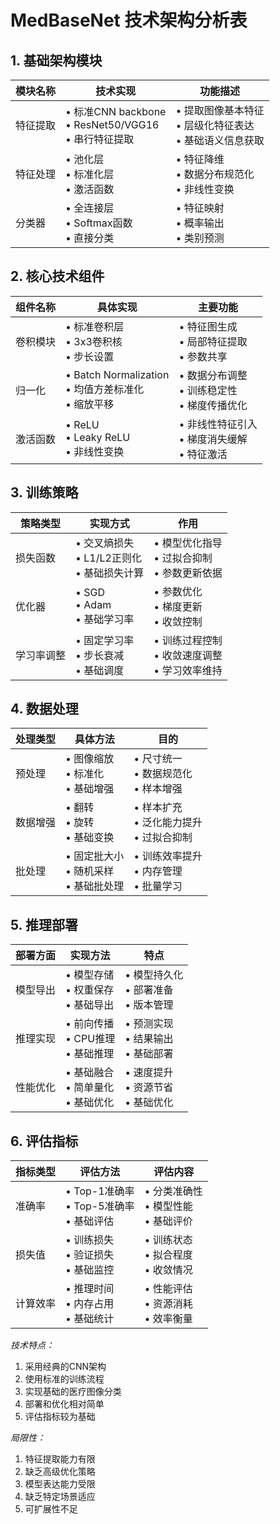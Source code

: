 # MedBaseNet 技术架构分析表

## 1. 基础架构模块

| 模块名称 | 技术实现 | 功能描述 |
|---------|----------|----------|
| 特征提取 | • 标准CNN backbone<br>• ResNet50/VGG16<br>• 串行特征提取 | • 提取图像基本特征<br>• 层级化特征表达<br>• 基础语义信息获取 |
| 特征处理 | • 池化层<br>• 标准化层<br>• 激活函数 | • 特征降维<br>• 数据分布规范化<br>• 非线性变换 |
| 分类器 | • 全连接层<br>• Softmax函数<br>• 直接分类 | • 特征映射<br>• 概率输出<br>• 类别预测 |

## 2. 核心技术组件

| 组件名称 | 具体实现 | 主要功能 |
|---------|----------|----------|
| 卷积模块 | • 标准卷积层<br>• 3x3卷积核<br>• 步长设置 | • 特征图生成<br>• 局部特征提取<br>• 参数共享 |
| 归一化 | • Batch Normalization<br>• 均值方差标准化<br>• 缩放平移 | • 数据分布调整<br>• 训练稳定性<br>• 梯度传播优化 |
| 激活函数 | • ReLU<br>• Leaky ReLU<br>• 非线性变换 | • 非线性特征引入<br>• 梯度消失缓解<br>• 特征激活 |

## 3. 训练策略

| 策略类型 | 实现方式 | 作用 |
|---------|----------|------|
| 损失函数 | • 交叉熵损失<br>• L1/L2正则化<br>• 基础损失计算 | • 模型优化指导<br>• 过拟合抑制<br>• 参数更新依据 |
| 优化器 | • SGD<br>• Adam<br>• 基础学习率 | • 参数优化<br>• 梯度更新<br>• 收敛控制 |
| 学习率调整 | • 固定学习率<br>• 步长衰减<br>• 基础调度 | • 训练过程控制<br>• 收敛速度调整<br>• 学习效率维持 |

## 4. 数据处理

| 处理类型 | 具体方法 | 目的 |
|---------|----------|------|
| 预处理 | • 图像缩放<br>• 标准化<br>• 基础增强 | • 尺寸统一<br>• 数据规范化<br>• 样本增强 |
| 数据增强 | • 翻转<br>• 旋转<br>• 基础变换 | • 样本扩充<br>• 泛化能力提升<br>• 过拟合抑制 |
| 批处理 | • 固定批大小<br>• 随机采样<br>• 基础批处理 | • 训练效率提升<br>• 内存管理<br>• 批量学习 |

## 5. 推理部署

| 部署方面 | 实现方法 | 特点 |
|---------|----------|------|
| 模型导出 | • 模型存储<br>• 权重保存<br>• 基础导出 | • 模型持久化<br>• 部署准备<br>• 版本管理 |
| 推理实现 | • 前向传播<br>• CPU推理<br>• 基础推理 | • 预测实现<br>• 结果输出<br>• 基础部署 |
| 性能优化 | • 基础融合<br>• 简单量化<br>• 基础优化 | • 速度提升<br>• 资源节省<br>• 基础优化 |

## 6. 评估指标

| 指标类型 | 评估方法 | 评估内容 |
|---------|----------|----------|
| 准确率 | • Top-1准确率<br>• Top-5准确率<br>• 基础评估 | • 分类准确性<br>• 模型性能<br>• 基础评价 |
| 损失值 | • 训练损失<br>• 验证损失<br>• 基础监控 | • 训练状态<br>• 拟合程度<br>• 收敛情况 |
| 计算效率 | • 推理时间<br>• 内存占用<br>• 基础统计 | • 性能评估<br>• 资源消耗<br>• 效率衡量 |

*技术特点：*
1. 采用经典的CNN架构
2. 使用标准的训练流程
3. 实现基础的医疗图像分类
4. 部署和优化相对简单
5. 评估指标较为基础

*局限性：*
1. 特征提取能力有限
2. 缺乏高级优化策略
3. 模型表达能力受限
4. 缺乏特定场景适应
5. 可扩展性不足
